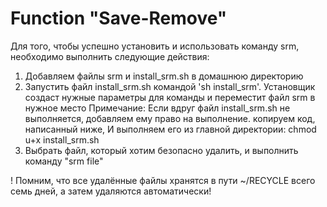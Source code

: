 # Function "Save-Remove"

Для того, чтобы успешно установить и использовать команду srm, 
необходимо выполнить следующие действия:

1. Добавляем файлы srm и install_srm.sh в домашнюю директорию
2. Запустить файл install_srm.sh командой 'sh install_srm'.
Установщик создаст нужные параметры для команды
и переместит файл srm в нужное место
Примечание: Если вдруг файл install_srm.sh не выполняется, 
добавляем ему право на выполнение. копируем код, написанный ниже,
И выполняем его из главной директории:
chmod u+x install_srm.sh
3. Выбрать файл, который хотим безопасно 
удалить, и выполнить команду "srm file"

! Помним, что все удалённые файлы хранятся в пути ~/RECYCLE всего семь дней,
а затем удаляются автоматически!  


